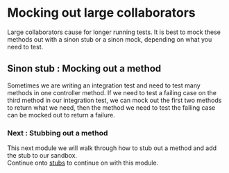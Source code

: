 # Mocking out large collaborators
Large collaborators cause for longer running tests. It is best to mock these methods out with a sinon stub or a sinon mock, depending on what you need to test.

## Sinon stub : Mocking out a method
Sometimes we are writing an integration test and need to test many methods in one controller method. If we need to test a failing case on the third method in our integration test, we can mock out the first two methods to return what we need, then the method we need to test the failing case can be mocked out to return a failure.

### Next : Stubbing out a method
This next module we will walk through how to stub out a method and add the stub to our sandbox.  
Continue onto [stubs](./stubs) to continue on with this module.
